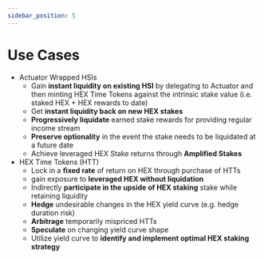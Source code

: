 ```yaml
---
sidebar_position: 5
---
```


# Use Cases
- Actuator Wrapped HSIs
  - Gain **instant liquidity on existing HSI** by delegating to Actuator and then minting HEX Time Tokens against the intrinsic stake value (i.e. staked HEX + HEX rewards to date)
  - Get **instant liquidity back on new HEX stakes** 
  - **Progressively liquidate** earned stake rewards for providing regular income stream
  - **Preserve optionality** in the event the stake needs to be liquidated at a future date
  - Achieve leveraged HEX Stake returns through **Amplified Stakes** 
- HEX Time Tokens (HTT)
  - Lock in a **fixed rate** of return on HEX through purchase of HTTs
  - gain exposure to **leveraged HEX without liquidation** 
  - Indirectly **participate in the upside of HEX staking** stake while retaining liquidity
  - **Hedge** undesirable changes in the HEX yield curve (e.g. hedge duration risk)
  - **Arbitrage** temporarily mispriced HTTs
  - **Speculate** on changing yield curve shape
  - Utilize yield curve to **identify and implement optimal HEX staking strategy**
